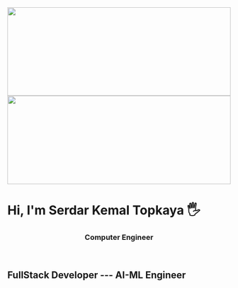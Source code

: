 
<img src="" width= 100% height=200px/>
<img src="" width= 100% height=200px/>






<h1>Hi, I'm Serdar Kemal Topkaya 🖐</h1>
<h3 align="center">Computer Engineer</h3>
<br>

<h2>FullStack Developer --- AI-ML Engineer</h2>

